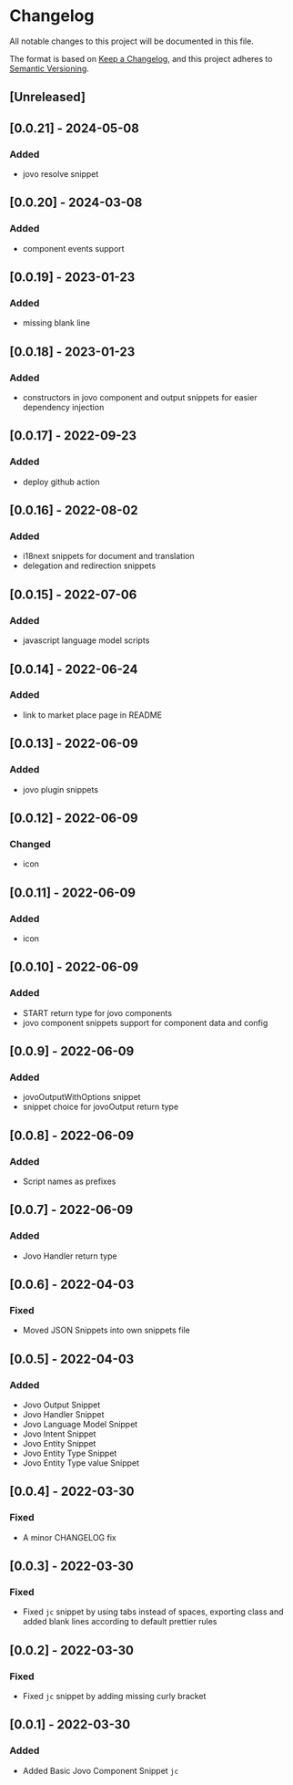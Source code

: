 # Changelog
All notable changes to this project will be documented in this file.

The format is based on [Keep a Changelog](https://keepachangelog.com/en/1.0.0/),
and this project adheres to [Semantic Versioning](https://semver.org/spec/v2.0.0.html).

## [Unreleased]

## [0.0.21] - 2024-05-08

### Added
- jovo resolve snippet

## [0.0.20] - 2024-03-08

### Added
- component events support

## [0.0.19] - 2023-01-23

### Added
- missing blank line

## [0.0.18] - 2023-01-23

### Added
- constructors in jovo component and output snippets for easier dependency injection

## [0.0.17] - 2022-09-23

### Added
- deploy github action

## [0.0.16] - 2022-08-02

### Added
- i18next snippets for document and translation
- delegation and redirection snippets

## [0.0.15] - 2022-07-06

### Added
- javascript language model scripts

## [0.0.14] - 2022-06-24

### Added
- link to market place page in README

## [0.0.13] - 2022-06-09

### Added
- jovo plugin snippets

## [0.0.12] - 2022-06-09

### Changed
- icon

## [0.0.11] - 2022-06-09

### Added
- icon

## [0.0.10] - 2022-06-09

### Added
- START return type for jovo components
- jovo component snippets support for component data and config

## [0.0.9] - 2022-06-09

### Added
- jovoOutputWithOptions snippet
- snippet choice for jovoOutput return type

## [0.0.8] - 2022-06-09

### Added
- Script names as prefixes

## [0.0.7] - 2022-06-09

### Added
- Jovo Handler return type

## [0.0.6] - 2022-04-03
### Fixed
- Moved JSON Snippets into own snippets file

## [0.0.5] - 2022-04-03
### Added
- Jovo Output Snippet
- Jovo Handler Snippet
- Jovo Language Model Snippet
- Jovo Intent Snippet
- Jovo Entity Snippet
- Jovo Entity Type Snippet
- Jovo Entity Type value Snippet

## [0.0.4] - 2022-03-30
### Fixed
- A minor CHANGELOG fix

## [0.0.3] - 2022-03-30
### Fixed
- Fixed `jc` snippet by using tabs instead of spaces, exporting class and added blank lines according to default prettier rules

## [0.0.2] - 2022-03-30
### Fixed
- Fixed `jc` snippet by adding missing curly bracket

## [0.0.1] - 2022-03-30
### Added
- Added Basic Jovo Component Snippet `jc`